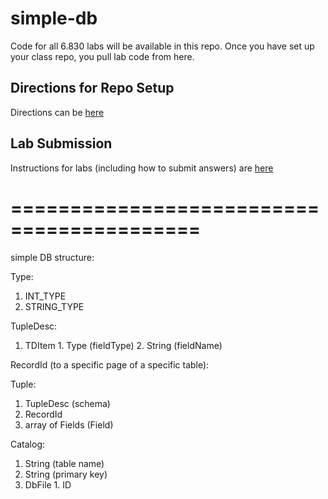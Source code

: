 simple-db
=========

Code for all 6.830 labs will be available in this repo. Once you have set up your class repo, you pull lab code from here.

Directions for Repo Setup
-------------------------

Directions can be [here](https://github.com/MIT-DB-Class/course-info-2017)

Lab Submission
-----

Instructions for labs (including how to submit answers) are [here](https://github.com/MIT-DB-Class/course-info-2017)

==========================================
==========================================
simple DB structure:

Type:
  1. INT_TYPE
  2. STRING_TYPE

TupleDesc:
  1. TDItem
    1. Type (fieldType)
    2. String (fieldName)

RecordId (to a specific page of a specific table):

Tuple:
  1. TupleDesc (schema)
  2. RecordId
  3. array of Fields (Field)


Catalog:
  1. String (table name)
  2. String (primary key)
  3. DbFile
    1. ID